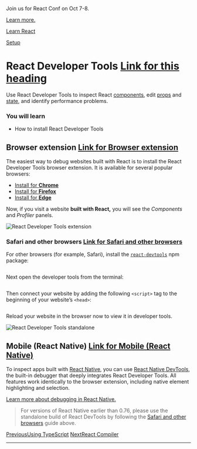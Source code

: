 Join us for React Conf on Oct 7-8.

[Learn more.](https://conf.react.dev/)

[Learn React](https://react.dev/learn)

[Setup](https://react.dev/learn/setup)

# React Developer Tools [Link for this heading](https://react.dev/learn/react-developer-tools\#undefined "Link for this heading")

Use React Developer Tools to inspect React [components](https://react.dev/learn/your-first-component), edit [props](https://react.dev/learn/passing-props-to-a-component) and [state](https://react.dev/learn/state-a-components-memory), and identify performance problems.

### You will learn

- How to install React Developer Tools

## Browser extension [Link for Browser extension ](https://react.dev/learn/react-developer-tools\#browser-extension "Link for Browser extension ")

The easiest way to debug websites built with React is to install the React Developer Tools browser extension. It is available for several popular browsers:

- [Install for **Chrome**](https://chrome.google.com/webstore/detail/react-developer-tools/fmkadmapgofadopljbjfkapdkoienihi?hl=en)
- [Install for **Firefox**](https://addons.mozilla.org/en-US/firefox/addon/react-devtools/)
- [Install for **Edge**](https://microsoftedge.microsoft.com/addons/detail/react-developer-tools/gpphkfbcpidddadnkolkpfckpihlkkil)

Now, if you visit a website **built with React,** you will see the _Components_ and _Profiler_ panels.

![React Developer Tools extension](https://react.dev/images/docs/react-devtools-extension.png)

### Safari and other browsers [Link for Safari and other browsers ](https://react.dev/learn/react-developer-tools\#safari-and-other-browsers "Link for Safari and other browsers ")

For other browsers (for example, Safari), install the [`react-devtools`](https://www.npmjs.com/package/react-devtools) npm package:

```sp-pre-placeholder grow-[2]

```

Next open the developer tools from the terminal:

```sp-pre-placeholder grow-[2]

```

Then connect your website by adding the following `<script>` tag to the beginning of your website’s `<head>`:

```sp-pre-placeholder grow-[2]

```

Reload your website in the browser now to view it in developer tools.

![React Developer Tools standalone](https://react.dev/images/docs/react-devtools-standalone.png)

## Mobile (React Native) [Link for Mobile (React Native) ](https://react.dev/learn/react-developer-tools\#mobile-react-native "Link for Mobile (React Native) ")

To inspect apps built with [React Native](https://reactnative.dev/), you can use [React Native DevTools](https://reactnative.dev/docs/react-native-devtools), the built-in debugger that deeply integrates React Developer Tools. All features work identically to the browser extension, including native element highlighting and selection.

[Learn more about debugging in React Native.](https://reactnative.dev/docs/debugging)

> For versions of React Native earlier than 0.76, please use the standalone build of React DevTools by following the [Safari and other browsers](https://react.dev/learn/react-developer-tools#safari-and-other-browsers) guide above.

[PreviousUsing TypeScript](https://react.dev/learn/typescript) [NextReact Compiler](https://react.dev/learn/react-compiler)

* * *